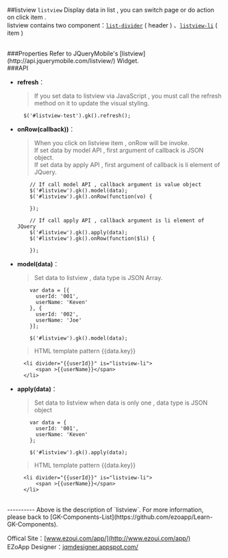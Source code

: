 ##listview
`listview` Display data in list , you can switch page or do action on click item .  
listview contains two component：[`list-divider`](https://github.com/ezoapp/Learn-GK-Components/blob/master/docs/GKComponent-list-divider.md)  ( header ) 、[`listview-li`](https://github.com/ezoapp/Learn-GK-Components/blob/master/docs/GKComponent-listview-li.md) ( item ) 

<br/>
###Properties
Refer to JQueryMobile's [listview](http://api.jquerymobile.com/listview/) Widget.

<br/>
###API

- **refresh**：  
 	> If you set data to listview via JavaScript , you must call the refresh method on it to update the visual styling.

		$('#listview-test').gk().refresh();

- **onRow(callback))**：  
  	> When you click on listview item , onRow will be invoke.  
    > If set data by model API , first argument of callback is JSON object.  
    > If set data by apply API , first argument of callback is li element of JQuery.

          // If call model API , callback argument is value object
          $('#listview').gk().model(data);
          $('#listview').gk().onRow(function(vo) {

          });

          // If call apply API , callback argument is li element of JQuery
          $('#listview').gk().apply(data);
          $('#listview').gk().onRow(function($li) {

          });    

- **model(data)**：  
  	> Set data to listview , data type is JSON Array.
            
          var data = [{
            userId: '001',
            userName: 'Keven'
          }, {
            userId: '002',
            userName: 'Joe'
          }];

          $('#listview').gk().model(data);
          
  	> HTML template pattern {{data.key}}
  	
        <li divider="{{userId}}" is="listview-li">
        	<span >{{userName}}</span>
        </li>
              

- **apply(data)**：  
  	> Set data to listview when data is only one , data type is JSON object

          var data = {
            userId: '001',
            userName: 'Keven'
          };

          $('#listview').gk().apply(data);

  	> HTML template pattern {{data.key}}
  	
        <li divider="{{userId}}" is="listview-li">
        	<span >{{userName}}</span>
        </li>

<br/>
----------
Above is the description of `listview`. For more information, please back to [GK-Components-List](https://github.com/ezoapp/Learn-GK-Components).

Offical Site：[www.ezoui.com/app/](http://www.ezoui.com/app/)  
EZoApp Designer：[jqmdesigner.appspot.com/](http://jqmdesigner.appspot.com/)  





